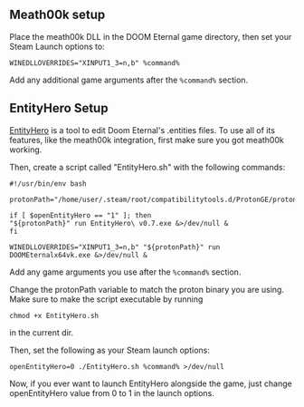 ## Meath00k setup

Place the meath00k DLL in the DOOM Eternal game directory, then set your Steam Launch options to:
```
WINEDLLOVERRIDES="XINPUT1_3=n,b" %command%
````

Add any additional game arguments after the `%command%` section.

## EntityHero Setup

[EntityHero](https://github.com/nopjne/EntityHero "EntityHero") is a tool to edit Doom Eternal's .entities files. To use all of its features, like the meath00k integration, first make sure you got meath00k working.

Then, create a script called "EntityHero.sh" with the following commands:
```
#!/usr/bin/env bash

protonPath="/home/user/.steam/root/compatibilitytools.d/ProtonGE/proton"

if [ $openEntityHero == "1" ]; then
"${protonPath}" run EntityHero\ v0.7.exe &>/dev/null &
fi

WINEDLLOVERRIDES="XINPUT1_3=n,b" "${protonPath}" run DOOMEternalx64vk.exe &>/dev/null &
```
Add any game arguments you use after the `%command%` section.

Change the protonPath variable to match the proton binary you are using. Make sure to make the script executable by running 
```
chmod +x EntityHero.sh
```
in the current dir.

Then, set the following as your Steam launch options:
```
openEntityHero=0 ./EntityHero.sh %command% >/dev/null
```


Now, if you ever want to launch EntityHero alongside the game, just change openEntityHero value from 0 to 1 in the launch options.
